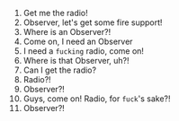 1. Get me the radio!
2. Observer, let's get some fire support!
3. Where is an Observer?!
4. Come on, I need an Observer
5. I need a `fucking` radio, come on!
6. Where is that Observer, uh?!
7. Can I get the radio?
8. Radio?!
9. Observer?!
10. Guys, come on! Radio, for `fuck`'s sake?!
11. Observer?!
